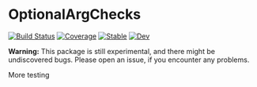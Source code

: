 # OptionalArgChecks

[![Build Status](https://github.com/simeonschaub/OptionalArgChecks.jl/workflows/CI/badge.svg)](https://github.com/simeonschaub/OptionalArgChecks.jl/actions)
[![Coverage](https://codecov.io/gh/simeonschaub/OptionalArgChecks.jl/branch/master/graph/badge.svg)](https://codecov.io/gh/simeonschaub/OptionalArgChecks.jl)
[![Stable](https://img.shields.io/badge/docs-stable-blue.svg)](https://simeonschaub.github.io/OptionalArgChecks.jl/stable)
[![Dev](https://img.shields.io/badge/docs-dev-blue.svg)](https://simeonschaub.github.io/OptionalArgChecks.jl/dev)

**Warning:** This package is still experimental, and there might be undiscovered bugs. Please open an issue, if you encounter any problems.

More testing
